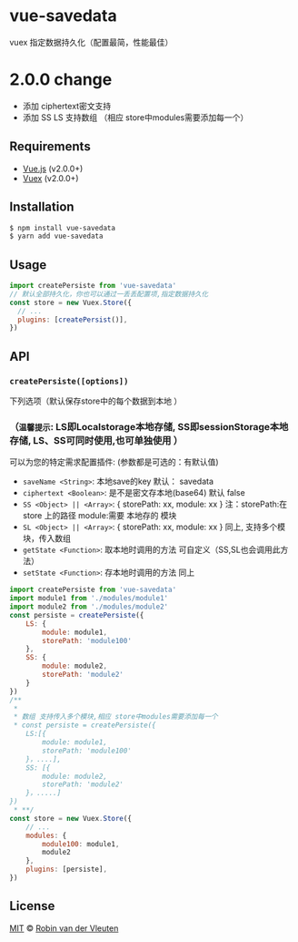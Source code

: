 
# vue-savedata
 vuex 指定数据持久化（配置最简，性能最佳）
 # 2.0.0 change
* 添加 ciphertext密文支持
* 添加 SS LS 支持数组 （相应 store中modules需要添加每一个）
## Requirements

* [Vue.js](https://vuejs.org) (v2.0.0+)
* [Vuex](http://vuex.vuejs.org) (v2.0.0+)

## Installation

```bash
$ npm install vue-savedata
$ yarn add vue-savedata
```

## Usage


```js
import createPersiste from 'vue-savedata'
// 默认全部持久化，你也可以通过一丢丢配置项,指定数据持久化
const store = new Vuex.Store({
  // ...
  plugins: [createPersist()],
})
```
## API

### `createPersiste([options])`
下列选项（默认保存store中的每个数据到本地  ）
### （`温馨提示`: LS即Localstorage本地存储,    SS即sessionStorage本地存储,   LS、SS可同时使用,也可单独使用 ）
可以为您的特定需求配置插件:
(参数都是可选的：有默认值)
* `saveName <String>`: 本地save的key  默认： savedata
* `ciphertext <Boolean>`: 是不是密文存本地(base64) 默认 false
* `SS <Object> || <Array>`: { storePath: xx, module: xx }   注：storePath:在store 上的路径   module:需要 本地存的 模块
* `SL <Object> || <Array>`: { storePath: xx, module: xx }  同上, 支持多个模块，传入数组
* `getState <Function>`:  取本地时调用的方法  可自定义（SS,SL也会调用此方法）
* `setState <Function>`:  存本地时调用的方法  同上



```js
import createPersiste from 'vue-savedata'
import module1 from './modules/module1'
import module2 from './modules/module2'
const persiste = createPersiste({
	LS: {
		module: module1,
		storePath: 'module100'
	},
	SS: {
		module: module2,
		storePath: 'module2'
	}
})
/**
 * 
 * 数组 支持传入多个模块,相应 store中modules需要添加每一个
 * const persiste = createPersiste({
	LS:[{
		module: module1,
		storePath: 'module100'
	}，....],
	SS: [{
		module: module2,
		storePath: 'module2'
	}，.....]
})
 * **/
const store = new Vuex.Store({
  	// ...
	modules: {
		module100: module1,
		module2
	},
	plugins: [persiste],
})
```

## License

[MIT](https://github.com/robinvdvleuten/vue-savedata/blob/master/LICENSE) © [Robin van der Vleuten](https://www.robinvdvleuten.nl)
